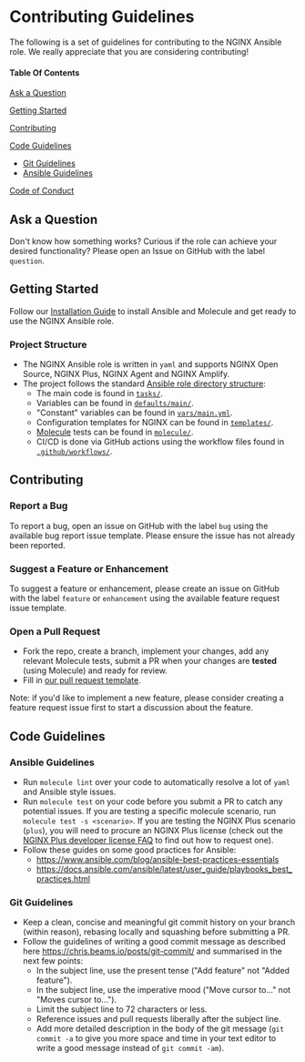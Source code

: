 # Contributing Guidelines

The following is a set of guidelines for contributing to the NGINX Ansible role. We really appreciate that you are considering contributing!

#### Table Of Contents

[Ask a Question](#ask-a-question)

[Getting Started](#getting-started)

[Contributing](#contributing)

[Code Guidelines](#code-guidelines)

- [Git Guidelines](#git-guidelines)
- [Ansible Guidelines](#ansible-guidelines)

[Code of Conduct](https://github.com/nginxinc/ansible-role-nginx/blob/main/CODE_OF_CONDUCT.md)

## Ask a Question

Don't know how something works? Curious if the role can achieve your desired functionality? Please open an Issue on GitHub with the label `question`.

## Getting Started

Follow our [Installation Guide](https://github.com/nginxinc/ansible-role-nginx/blob/main/README.md#Installation) to install Ansible and Molecule and get ready to use the NGINX Ansible role.

### Project Structure

- The NGINX Ansible role is written in `yaml` and supports NGINX Open Source, NGINX Plus, NGINX Agent and NGINX Amplify.
- The project follows the standard [Ansible role directory structure](https://docs.ansible.com/ansible/latest/user_guide/playbooks_reuse_roles.html):
  - The main code is found in [`tasks/`](https://github.com/nginxinc/ansible-role-nginx/blob/main/tasks/).
  - Variables can be found in [`defaults/main/`](https://github.com/nginxinc/ansible-role-nginx/blob/main/defaults/main/).
  - "Constant" variables can be found in [`vars/main.yml`](https://github.com/nginxinc/ansible-role-nginx/blob/main/vars/main.yml).
  - Configuration templates for NGINX can be found in [`templates/`](https://github.com/nginxinc/ansible-role-nginx/blob/main/templates/).
  - [Molecule](https://molecule.readthedocs.io/) tests can be found in [`molecule/`](https://github.com/nginxinc/ansible-role-nginx/blob/main/molecule/).
  - CI/CD is done via GitHub actions using the workflow files found in [`.github/workflows/`](https://github.com/nginxinc/ansible-role-nginx/blob/main/.github/workflows/).

## Contributing

### Report a Bug

To report a bug, open an issue on GitHub with the label `bug` using the available bug report issue template. Please ensure the issue has not already been reported.

### Suggest a Feature or Enhancement

To suggest a feature or enhancement, please create an issue on GitHub with the label `feature` or `enhancement` using the available feature request issue template.

### Open a Pull Request

- Fork the repo, create a branch, implement your changes, add any relevant Molecule tests, submit a PR when your changes are **tested** (using Molecule) and ready for review.
- Fill in [our pull request template](https://github.com/nginxinc/ansible-role-nginx/blob/main/.github/pull_request_template.md).

Note: if you'd like to implement a new feature, please consider creating a feature request issue first to start a discussion about the feature.

## Code Guidelines

### Ansible Guidelines

- Run `molecule lint` over your code to automatically resolve a lot of `yaml` and Ansible style issues.
- Run `molecule test` on your code before you submit a PR to catch any potential issues. If you are testing a specific molecule scenario, run `molecule test -s <scenario>`. If you are testing the NGINX Plus scenario (`plus`), you will need to procure an NGINX Plus license (check out the [NGINX Plus developer license FAQ](https://www.nginx.com/developer-license-faqs/) to find out how to request one).
- Follow these guides on some good practices for Ansible:
  - <https://www.ansible.com/blog/ansible-best-practices-essentials>
  - <https://docs.ansible.com/ansible/latest/user_guide/playbooks_best_practices.html>

### Git Guidelines

- Keep a clean, concise and meaningful git commit history on your branch (within reason), rebasing locally and squashing before submitting a PR.
- Follow the guidelines of writing a good commit message as described here <https://chris.beams.io/posts/git-commit/> and summarised in the next few points:
  - In the subject line, use the present tense ("Add feature" not "Added feature").
  - In the subject line, use the imperative mood ("Move cursor to..." not "Moves cursor to...").
  - Limit the subject line to 72 characters or less.
  - Reference issues and pull requests liberally after the subject line.
  - Add more detailed description in the body of the git message (`git commit -a` to give you more space and time in your text editor to write a good message instead of `git commit -am`).
